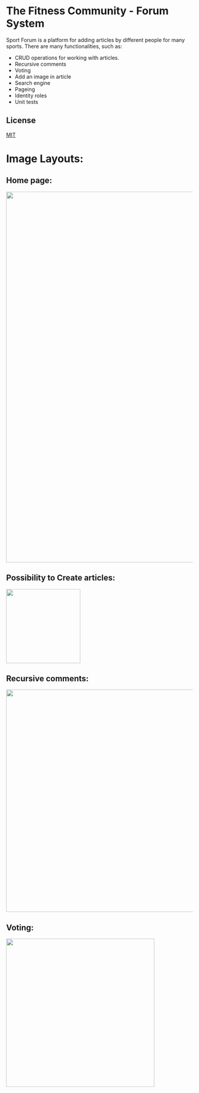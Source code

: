 # The Fitness Community - Forum System

Sport Forum is a platform for adding articles by different people for many sports.
There are many functionalities, such as:
* CRUD operations for working with articles.
* Recursive comments
* Voting
* Add an image in article
* Search engine
* Pageing
* Identity roles
* Unit tests

## License
[MIT](https://choosealicense.com/licenses/mit/)

# Image Layouts:

## Home page:
<img src="https://www.issaonline.com/blog/img/posts/627/issa-building-fitness-community.jpg" width="1000">

## Possibility to Create articles:
<img src="https://thumbs.dreamstime.com/b/hand-marker-writing-fitness-word-cloud-fitness-sport-h-health-concept-68173050.jpg" width="200">

## Recursive comments:
<img src="https://i.stack.imgur.com/uf99G.jpg" width="600">

## Voting:
<img src="https://c8.alamy.com/comp/E1XEAN/this-like-icon-button-is-the-voting-system-used-to-rate-user-comments-E1XEAN.jpg" width="400">

